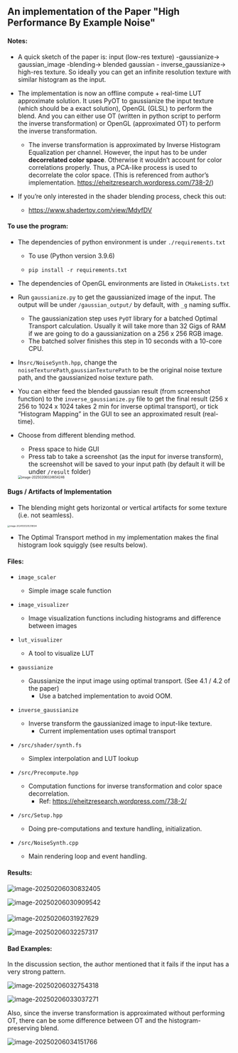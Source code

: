 ## An implementation of the Paper "High Performance By Example Noise"

#### Notes:
* A quick sketch of the paper is: input (low-res texture) -gaussianize-> gaussian_image -blending-> blended gaussian - inverse_gaussianize-> high-res texture. So ideally you can get an infinite resolution texture with similar histogram as the input.
* The implementation is now an offline compute + real-time LUT approximate solution. It uses PyOT to gaussianize the input texture (which should be a exact solution), OpenGL (GLSL) to perform the blend. And you can either use OT (written in python script to perform the inverse transformation) or OpenGL (approximated OT) to perform the inverse transformation.
  * The inverse transformation is approximated by Inverse Histogram Equalization per channel. However, the input has to be under **decorrelated color space**. Otherwise it wouldn’t account for color correlations properly. Thus,  a PCA-like process is used to decorrelate the color space. (This is referenced from author’s implementation. https://eheitzresearch.wordpress.com/738-2/)

* If you’re only interested in the shader blending process, check this out:
  * https://www.shadertoy.com/view/MdyfDV



#### To use the program:

* The dependencies of python environment is under `./requirements.txt`

  * To use (Python version 3.9.6)

  * ```shell
    pip install -r requirements.txt
    ```

* The dependencies of OpenGL environments are listed in `CMakeLists.txt` 

* Run `gaussianize.py` to get the gaussianized image of the input. The output will be under `/gaussian_output/` by default, with `_g` naming suffix.
  * The gaussianization step uses `PyOT` library for a batched Optimal Transport calculation. Usually it will take more than 32 Gigs of RAM if we are going to do a gaussianization on a 256 x 256 RGB image.
  * The batched solver finishes this step in 10 seconds with a 10-core CPU.
* In`src/NoiseSynth.hpp`, change the `noiseTexturePath`,`gaussianTexturePath` to be the original noise texture path, and the gaussianized noise texture path.

* You can either feed the blended gaussian result (from screenshot function) to the `inverse_gaussianize.py` file to get the final result (256 x 256 to 1024 x 1024 takes 2 min for inverse optimal transport), or tick “Histogram Mapping” in the GUI to see an approximated result (real-time).

* Choose from different blending method.

  * Press space to hide GUI
  * Press tab to take a screenshot (as the input for inverse transform), the screenshot will be saved to your input path (by default it will be under `/result` folder)

  <img src="https://s2.loli.net/2025/02/06/16AbdlYNm7xPQZg.png" alt="image-20250206024654246" style="zoom:50%;" />

  



#### Bugs / Artifacts of Implementation 

* The blending might gets horizontal or vertical artifacts for some texture (i.e. not seamless).

<img src="https://s2.loli.net/2024/11/01/ZVgaOsDTA9rflbW.png" alt="image-20241031205318594" style="zoom:33%;" />

* The Optimal Transport method in my implementation makes the final histogram look squiggly (see results below).



#### Files:

* `image_scaler` 

  * Simple image scale function

* `image_visualizer`

  * Image visualization functions including histograms and difference between images

* `lut_visualizer`

  * A tool to visualize LUT

* `gaussianize`

  * Gaussianize the input image using optimal transport. (See 4.1 / 4.2 of the paper)
    * Use a batched implementation to avoid OOM.

* `inverse_gaussianize` 

  * Inverse transform the gaussianized image to input-like texture.
    * Current implementation uses optimal transport 

* `/src/shader/synth.fs`

  * Simplex interpolation and LUT lookup

* `/src/Precompute.hpp`

  * Computation functions for inverse transformation and color space decorrelation.
    * Ref: https://eheitzresearch.wordpress.com/738-2/
  
* `/src/Setup.hpp`

  * Doing pre-computations and texture handling, initialization.

* `/src/NoiseSynth.cpp`

  * Main rendering loop and event handling.

  

#### Results:

![image-20250206030832405](https://s2.loli.net/2025/02/06/m4j8eLMY35UAxo6.png)

![image-20250206030909542](https://s2.loli.net/2025/02/06/caEOvFHIJu7t5UY.png)

#### 

![image-20250206031927629](https://s2.loli.net/2025/02/06/95rLGAmUbfn4DkW.png)

![image-20250206032257317](https://s2.loli.net/2025/02/06/1BylQAGkjcH73Rf.png)



#### Bad Examples:

In the discussion section, the author mentioned that it fails if the input has a very strong pattern.

![image-20250206032754318](https://s2.loli.net/2025/02/06/fTgXxDlh1nzPUj3.png)

![image-20250206033037271](https://s2.loli.net/2025/02/06/ybQjWfSPAHgER6n.png)

Also, since the inverse transformation is approximated without performing OT, there can be some difference between OT and the histogram-preserving blend.

![image-20250206034151766](https://s2.loli.net/2025/02/06/qUJtZSLRjrc9nsb.png)

